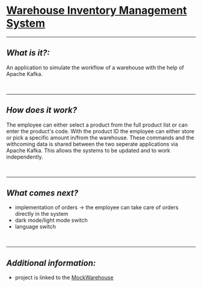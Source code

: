 # <ins>**Warehouse Inventory Management System**</ins>

<hr/>

## *What is it?:*
An application to simulate the workflow of a warehouse with the help of Apache Kafka.

<br><hr>

## *How does it work?*
The employee can either select a product from the full product list or can enter the product's code. 
With the product ID the employee can either store or pick a specific amount in/from the warehouse. These commands and 
the withcoming data is shared between the two seperate applications via Apache Kafka. This allows the systems
to be updated and to work independently. 

<br><hr>

## *What comes next?*
* implementation of orders → the employee can take care of orders directly in the system
* dark mode/light mode switch
* language switch

<br><hr>

## *Additional information:* 
+ project is linked to the [MockWarehouse](https://github.com/Ceddyie/MockWarehouse)
